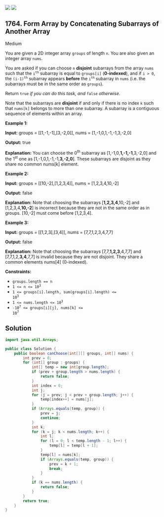 [![](https://img.shields.io/github/stars/javadev/LeetCode-in-Java?label=Stars&style=flat-square)](https://github.com/javadev/LeetCode-in-Java)
[![](https://img.shields.io/github/forks/javadev/LeetCode-in-Java?label=Fork%20me%20on%20GitHub%20&style=flat-square)](https://github.com/javadev/LeetCode-in-Java/fork)

## 1764\. Form Array by Concatenating Subarrays of Another Array

Medium

You are given a 2D integer array `groups` of length `n`. You are also given an integer array `nums`.

You are asked if you can choose `n` **disjoint** subarrays from the array `nums` such that the <code>i<sup>th</sup></code> subarray is equal to `groups[i]` (**0-indexed**), and if `i > 0`, the <code>(i-1)<sup>th</sup></code> subarray appears **before** the <code>i<sup>th</sup></code> subarray in `nums` (i.e. the subarrays must be in the same order as `groups`).

Return `true` _if you can do this task, and_ `false` _otherwise_.

Note that the subarrays are **disjoint** if and only if there is no index `k` such that `nums[k]` belongs to more than one subarray. A subarray is a contiguous sequence of elements within an array.

**Example 1:**

**Input:** groups = \[\[1,-1,-1],[3,-2,0]], nums = [1,-1,0,1,-1,-1,3,-2,0]

**Output:** true

**Explanation:** You can choose the 0<sup>th</sup> subarray as [1,-1,0,**1,-1,-1**,3,-2,0] and the 1<sup>st</sup> one as [1,-1,0,1,-1,-1,**3,-2,0**]. These subarrays are disjoint as they share no common nums[k] element.

**Example 2:**

**Input:** groups = \[\[10,-2],[1,2,3,4]], nums = [1,2,3,4,10,-2]

**Output:** false

**Explanation:** Note that choosing the subarrays [**1,2,3,4**,10,-2] and [1,2,3,4,**10,-2**] is incorrect because they are not in the same order as in groups. [10,-2] must come before [1,2,3,4].

**Example 3:**

**Input:** groups = \[\[1,2,3],[3,4]], nums = [7,7,1,2,3,4,7,7]

**Output:** false

**Explanation:** Note that choosing the subarrays [7,7,**1,2,3**,4,7,7] and [7,7,1,2,**3,4**,7,7] is invalid because they are not disjoint. They share a common elements nums[4] (0-indexed).

**Constraints:**

*   `groups.length == n`
*   <code>1 <= n <= 10<sup>3</sup></code>
*   <code>1 <= groups[i].length, sum(groups[i].length) <= 10<sup>3</sup></code>
*   <code>1 <= nums.length <= 10<sup>3</sup></code>
*   <code>-10<sup>7</sup> <= groups[i][j], nums[k] <= 10<sup>7</sup></code>

## Solution

```java
import java.util.Arrays;

public class Solution {
    public boolean canChoose(int[][] groups, int[] nums) {
        int prev = 0;
        for (int[] group : groups) {
            int[] temp = new int[group.length];
            if (prev + group.length > nums.length) {
                return false;
            }
            int index = 0;
            int j;
            for (j = prev; j < prev + group.length; j++) {
                temp[index++] = nums[j];
            }
            if (Arrays.equals(temp, group)) {
                prev = j;
                continue;
            }
            int k;
            for (k = j; k < nums.length; k++) {
                int l;
                for (l = 0; l < temp.length - 1; l++) {
                    temp[l] = temp[l + 1];
                }
                temp[l] = nums[k];
                if (Arrays.equals(temp, group)) {
                    prev = k + 1;
                    break;
                }
            }
            if (k == nums.length) {
                return false;
            }
        }
        return true;
    }
}
```